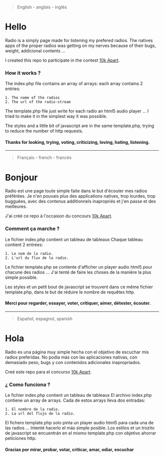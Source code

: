 > English - anglais - inglés

# Hello
Radio is a simply page made for listening my prefered radios. The natives apps of the proper radios was getting on my nerves because of their bugs, weight, addicional contents ...

I created this repo to participate in the contest [10k Apart](https://a-k-apart.com/).
### How it works ?
The index.php file contains an array of arrays:
each array contains 2 entries:

    1. The name of the radios
    2. The url of the radio-stream

The template.php file just write for each radio an html5 audio player ... I tried to make it in the simplest way it was possible.

The styles and a little bit of javascript are in the same template.php, trying to reduce the number of http requests.

#### Thanks for looking, trying, voting, criticizing, loving, hating, listening.
__________________
>  Français - french - francés

# Bonjour
Radio est une page toute simple faite dans le but d'écouter mes radios préférées. Je n'en pouvais plus des applications natives, trop lourdes, trop bugguées, avec des contenus additionnels inapropriés et j'en passe et des meilleures.

J'ai créé ce repo à l'occasion du concours [10k Apart](https://a-k-apart.com/).
### Comment ça marche ?
Le fichier index.php contient un tableau de tableaux
Chaque tableau contient 2 entrées:

    1. Le nom de la radio.
    2. L'url du flux de la radio.

Le fichier template.php se contente d'afficher un player audio html5 pour chacune des radios ... J'ai tenté de faire les choses de la manière la plus simple possible.

Les styles et un petit bout de javascript se trouvent dans ce même fichier template.php, dans le but de réduire le nombre de requêtes http.

#### Merci pour regarder, essayer, voter, critiquer, aimer, détester, écouter.
_______
> Español, espagnol, spanish

# Hola
Radio es una página muy simple hecha con el objetivo de escuchar mis radios preferidas. No podía más con las aplicaciones nativas, con demasiado peso, bugs y con contenidos adicionales inapropriados.

Creé este repo para el concurso [10k Apart](https://a-k-apart.com/).
### ¿ Como funciona ?
Le fichier index.php contient un tableau de tableaux
El archivo index.php contiene un array de arrays.
Cada de estos arrays lleva dos entradas:

    1. El nombre de la radio.
    2. La url del flujo de la radio.

El fichero template.php solo pinta un player audio html5 para cada una de las radios ... Intenté hacerlo el más simple posible.
Los estilos et un trozito de javascript se encuentrán en el mismo template.php con objetivo ahorrar peticiones http.

#### Gracias por mirar, probar, votar, criticar, amar, odiar, escuchar